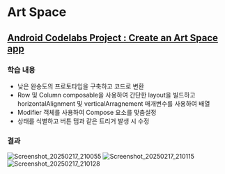 # Art Space
## [Android Codelabs Project : Create an Art Space app](https://developer.android.com/codelabs/basic-android-kotlin-compose-art-space?continue=https%3A%2F%2Fdeveloper.android.com%2Fcourses%2Fpathways%2Fandroid-basics-compose-unit-2-pathway-3%3Fhl%3Dko%26_gl%3D1*6eeojp*_up*MQ..*_ga*MTkxMzAyOTM0NC4xNzM5NzkwMjI4*_ga_6HH9YJMN9M*MTczOTc5MDIyOC4xLjAuMTczOTc5MDIyOC4wLjAuMTgwNzA3NzU1OQ..%23codelab-https%3A%2F%2Fdeveloper.android.com%2Fcodelabs%2Fbasic-android-kotlin-compose-art-space&_gl=1*1v18reu*_up*MQ..*_ga*MTkxMzAyOTM0NC4xNzM5NzkwMjI4*_ga_6HH9YJMN9M*MTczOTc5MDIyOC4xLjAuMTczOTc5MDcwNi4wLjAuMTgwNzA3NzU1OQ..#0)

### 학습 내용
- 낮은 완송도의 프로토타입을 구축하고 코드로 변환
- Row 및 Column composable을 사용하여 간단한 layout을 빌드하고 horizontalAlignment 및 verticalArragnement 매개변수를 사용하여 배열
- Modifier 객체를 사용하여 Compose 요소를 맞춤설정
- 상태를 식별하고 버튼 탭과 같은 트리거 발생 시 수정

### 결과

![Screenshot_20250217_210055](https://github.com/user-attachments/assets/b0d22b4b-7a10-414c-b4d9-7c0aaa846c86)
![Screenshot_20250217_210115](https://github.com/user-attachments/assets/be01643b-8a59-4cf8-9944-9e4845cfe42e)
![Screenshot_20250217_210128](https://github.com/user-attachments/assets/30179ff4-0bbf-4d1b-9d2f-5297fc334696)
